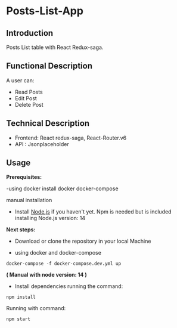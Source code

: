 # Posts-List-App

## Introduction

Posts List table with React Redux-saga.

## Functional Description

A user can:
- Read Posts
- Edit Post
- Delete Post

## Technical Description

- Frontend: React redux-saga, React-Router.v6
- API : Jsonplaceholder

## Usage

**Prerequisites:**

-using docker
install docker docker-compose

manual installation
- Install [Node.js](https://nodejs.org/es/) if you haven't yet. Npm is needed but is included installing Node.js version: 14

**Next steps:**


- Download or clone the repository in your local Machine

- using docker and docker-compose
```
docker-compose -f docker-compose.dev.yml up
```
**( Manual with node version: 14 )**
- Install dependencies running the command: 
```
npm install
```
 Running with command: 
```
npm start
```




